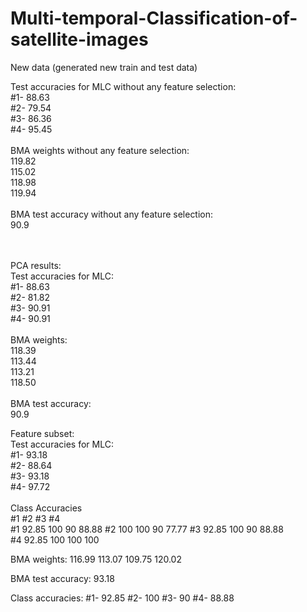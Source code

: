 # Multi-temporal-Classification-of-satellite-images

New data (generated new train and test data)<br/>

Test accuracies for MLC without any feature selection:<br/>
#1- 88.63<br/>
#2- 79.54<br/>
#3- 86.36<br/>
#4- 95.45<br/>
<br/>
BMA weights without any feature selection:<br/>
119.82<br/>
115.02<br/>
118.98<br/>
119.94<br/>
<br/>
BMA test accuracy without any feature selection:<br/>
90.9<br/>
<br/><br/>

PCA results:<br/>
Test accuracies for MLC:<br/>
#1- 88.63<br/>
#2- 81.82<br/>
#3- 90.91<br/>
#4- 90.91<br/>
<br/>
BMA weights:<br/>
118.39<br/>
113.44<br/>
113.21<br/>
118.50<br/>
<br/>
BMA test accuracy:<br/>
90.9<br/>


Feature subset:<br/>
Test accuracies for MLC:<br/>
#1- 93.18<br/>
#2- 88.64<br/>
#3- 93.18<br/>
#4- 97.72<br/>
<br/>
Class Accuracies<br/>
	#1	#2	#3	#4<br/>
#1	92.85	100	90	88.88
#2	100	100	90	77.77
#3	92.85	100	90	88.88	
#4	92.85	100	100	100

BMA weights:
116.99
113.07
109.75
120.02

BMA test accuracy:
93.18

Class accuracies:
#1- 92.85
#2- 100
#3- 90
#4- 88.88


